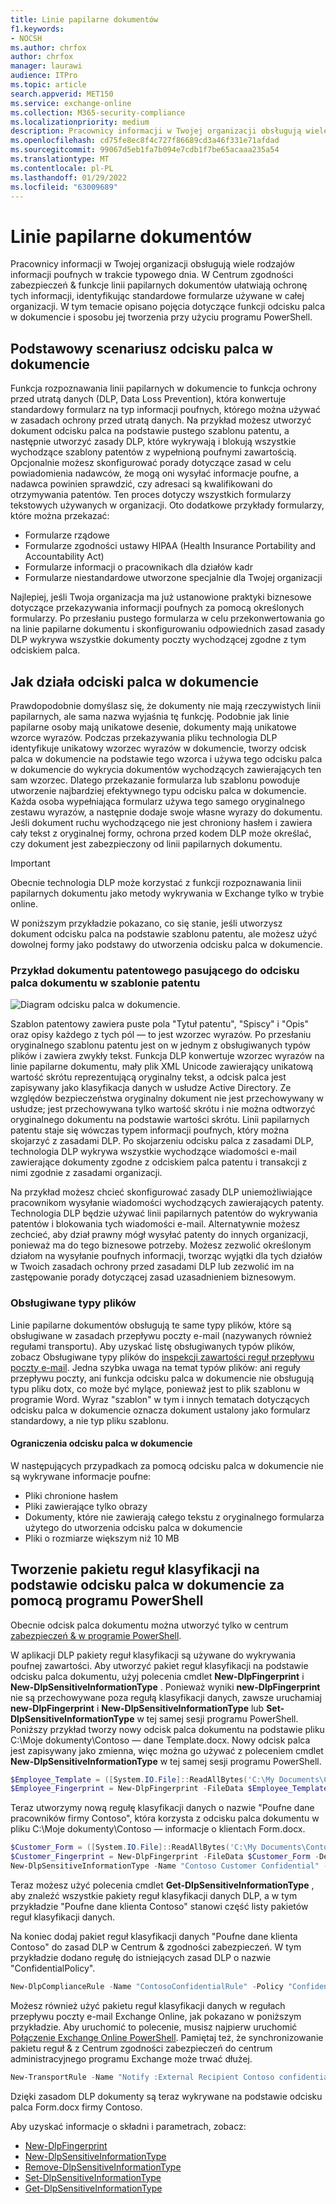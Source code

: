```yaml
---
title: Linie papilarne dokumentów
f1.keywords:
- NOCSH
ms.author: chrfox
author: chrfox
manager: laurawi
audience: ITPro
ms.topic: article
search.appverid: MET150
ms.service: exchange-online
ms.collection: M365-security-compliance
ms.localizationpriority: medium
description: Pracownicy informacji w Twojej organizacji obsługują wiele rodzajów informacji poufnych w trakcie typowego dnia. Linie papilarne dokumentów ułatwiają ochronę tych informacji przez identyfikowanie standardowych formularzy używanych w całej organizacji. W tym temacie opisano pojęcia dotyczące funkcji odcisku palca w dokumencie i sposobu jej tworzenia przy użyciu programu PowerShell.
ms.openlocfilehash: cd75fe8ec8f4c727f86689cd3a46f331e71afdad
ms.sourcegitcommit: 99067d5eb1fa7b094e7cdb1f7be65acaaa235a54
ms.translationtype: MT
ms.contentlocale: pl-PL
ms.lasthandoff: 01/29/2022
ms.locfileid: "63009689"
---
```

# <a name="document-fingerprinting"></a>Linie papilarne dokumentów

Pracownicy informacji w Twojej organizacji obsługują wiele rodzajów informacji poufnych w trakcie typowego dnia. W Centrum zgodności zabezpieczeń &amp; funkcje linii papilarnych dokumentów ułatwiają ochronę tych informacji, identyfikując standardowe formularze używane w całej organizacji. W tym temacie opisano pojęcia dotyczące funkcji odcisku palca w dokumencie i sposobu jej tworzenia przy użyciu programu PowerShell.

## <a name="basic-scenario-for-document-fingerprinting"></a>Podstawowy scenariusz odcisku palca w dokumencie

Funkcja rozpoznawania linii papilarnych w dokumencie to funkcja ochrony przed utratą danych (DLP, Data Loss Prevention), która konwertuje standardowy formularz na typ informacji poufnych, którego można używać w zasadach ochrony przed utratą danych. Na przykład możesz utworzyć dokument odcisku palca na podstawie pustego szablonu patentu, a następnie utworzyć zasady DLP, które wykrywają i blokują wszystkie wychodzące szablony patentów z wypełnioną poufnymi zawartością. Opcjonalnie możesz skonfigurować porady dotyczące zasad [](use-notifications-and-policy-tips.md) w celu powiadomienia nadawców, że mogą oni wysyłać informacje poufne, a nadawca powinien sprawdzić, czy adresaci są kwalifikowani do otrzymywania patentów. Ten proces dotyczy wszystkich formularzy tekstowych używanych w organizacji. Oto dodatkowe przykłady formularzy, które można przekazać:

- Formularze rządowe
- Formularze zgodności ustawy HIPAA (Health Insurance Portability and Accountability Act)
- Formularze informacji o pracownikach dla działów kadr
- Formularze niestandardowe utworzone specjalnie dla Twojej organizacji

Najlepiej, jeśli Twoja organizacja ma już ustanowione praktyki biznesowe dotyczące przekazywania informacji poufnych za pomocą określonych formularzy. Po przesłaniu pustego formularza w celu przekonwertowania go na linie papilarne dokumentu i skonfigurowaniu odpowiednich zasad zasady DLP wykrywa wszystkie dokumenty poczty wychodzącej zgodne z tym odciskiem palca.

## <a name="how-document-fingerprinting-works"></a>Jak działa odciski palca w dokumencie

Prawdopodobnie domyślasz się, że dokumenty nie mają rzeczywistych linii papilarnych, ale sama nazwa wyjaśnia tę funkcję. Podobnie jak linie papilarne osoby mają unikatowe desenie, dokumenty mają unikatowe wzorce wyrazów. Podczas przekazywania pliku technologia DLP identyfikuje unikatowy wzorzec wyrazów w dokumencie, tworzy odcisk palca w dokumencie na podstawie tego wzorca i używa tego odcisku palca w dokumencie do wykrycia dokumentów wychodzących zawierających ten sam wzorzec. Dlatego przekazanie formularza lub szablonu powoduje utworzenie najbardziej efektywnego typu odcisku palca w dokumencie. Każda osoba wypełniająca formularz używa tego samego oryginalnego zestawu wyrazów, a następnie dodaje swoje własne wyrazy do dokumentu. Jeśli dokument ruchu wychodzącego nie jest chroniony hasłem i zawiera cały tekst z oryginalnej formy, ochrona przed kodem DLP może określać, czy dokument jest zabezpieczony od linii papilarnych dokumentu.

> [!IMPORTANT]
> Obecnie technologia DLP może korzystać z funkcji rozpoznawania linii papilarnych dokumentu jako metody wykrywania w Exchange tylko w trybie online.

W poniższym przykładzie pokazano, co się stanie, jeśli utworzysz dokument odcisku palca na podstawie szablonu patentu, ale możesz użyć dowolnej formy jako podstawy do utworzenia odcisku palca w dokumencie.

### <a name="example-of-a-patent-document-matching-a-document-fingerprint-of-a-patent-template"></a>Przykład dokumentu patentowego pasującego do odcisku palca dokumentu w szablonie patentu

![Diagram odcisku palca w dokumencie.](../media/Document-Fingerprinting-diagram.png)

Szablon patentowy zawiera puste pola "Tytuł patentu", "Spiscy" i "Opis" oraz opisy każdego z tych pól — to jest wzorzec wyrazów. Po przesłaniu oryginalnego szablonu patentu jest on w jednym z obsługiwanych typów plików i zawiera zwykły tekst. Funkcja DLP konwertuje wzorzec wyrazów na linie papilarne dokumentu, mały plik XML Unicode zawierający unikatową wartość skrótu reprezentującą oryginalny tekst, a odcisk palca jest zapisywany jako klasyfikacja danych w usłudze Active Directory. Ze względów bezpieczeństwa oryginalny dokument nie jest przechowywany w usłudze; jest przechowywana tylko wartość skrótu i nie można odtworzyć oryginalnego dokumentu na podstawie wartości skrótu. Linii papilarnych patentu staje się wówczas typem informacji poufnych, który można skojarzyć z zasadami DLP. Po skojarzeniu odcisku palca z zasadami DLP, technologia DLP wykrywa wszystkie wychodzące wiadomości e-mail zawierające dokumenty zgodne z odciskiem palca patentu i transakcji z nimi zgodnie z zasadami organizacji.

Na przykład możesz chcieć skonfigurować zasady DLP uniemożliwiające pracownikom wysyłanie wiadomości wychodzących zawierających patenty. Technologia DLP będzie używać linii papilarnych patentów do wykrywania patentów i blokowania tych wiadomości e-mail. Alternatywnie możesz zechcieć, aby dział prawny mógł wysyłać patenty do innych organizacji, ponieważ ma do tego biznesowe potrzeby. Możesz zezwolić określonym działom na wysyłanie poufnych informacji, tworząc wyjątki dla tych działów w Twoich zasadach ochrony przed zasadami DLP lub zezwolić im na zastępowanie porady dotyczącej zasad uzasadnieniem biznesowym.

### <a name="supported-file-types"></a>Obsługiwane typy plików

Linie papilarne dokumentów obsługują te same typy plików, które są obsługiwane w zasadach przepływu poczty e-mail (nazywanych również regułami transportu). Aby uzyskać listę obsługiwanych typów plików, zobacz Obsługiwane typy plików do [inspekcji zawartości reguł przepływu poczty e-mail](/exchange/security-and-compliance/mail-flow-rules/inspect-message-attachments#supported-file-types-for-mail-flow-rule-content-inspection). Jedna szybka uwaga na temat typów plików: ani reguły przepływu poczty, ani funkcja odcisku palca w dokumencie nie obsługują typu pliku dotx, co może być mylące, ponieważ jest to plik szablonu w programie Word. Wyraz "szablon" w tym i innych tematach dotyczących odcisku palca w dokumencie oznacza dokument ustalony jako formularz standardowy, a nie typ pliku szablonu.

#### <a name="limitations-of-document-fingerprinting"></a>Ograniczenia odcisku palca w dokumencie

W następujących przypadkach za pomocą odcisku palca w dokumencie nie są wykrywane informacje poufne:

- Pliki chronione hasłem
- Pliki zawierające tylko obrazy
- Dokumenty, które nie zawierają całego tekstu z oryginalnego formularza użytego do utworzenia odcisku palca w dokumencie
- Pliki o rozmiarze większym niż 10 MB

## <a name="use-powershell-to-create-a-classification-rule-package-based-on-document-fingerprinting"></a>Tworzenie pakietu reguł klasyfikacji na podstawie odcisku palca w dokumencie za pomocą programu PowerShell

Obecnie odcisk palca dokumentu można utworzyć tylko w centrum [zabezpieczeń & w programie PowerShell](/powershell/exchange/connect-to-scc-powershell).

W aplikacji DLP pakiety reguł klasyfikacji są używane do wykrywania poufnej zawartości. Aby utworzyć pakiet reguł klasyfikacji na podstawie odcisku palca dokumentu, użyj polecenia cmdlet **New-DlpFingerprint** i **New-DlpSensitiveInformationType** . Ponieważ wyniki **new-DlpFingerprint** nie są przechowywane poza regułą klasyfikacji danych, zawsze uruchamiaj **new-DlpFingerprint** i **New-DlpSensitiveInformationType** lub **Set-DlpSensitiveInformationType** w tej samej sesji programu PowerShell. Poniższy przykład tworzy nowy odcisk palca dokumentu na podstawie pliku C:\Moje dokumenty\Contoso — dane Template.docx. Nowy odcisk palca jest zapisywany jako zmienna, więc można go używać z poleceniem cmdlet **New-DlpSensitiveInformationType** w tej samej sesji programu PowerShell.

```powershell
$Employee_Template = ([System.IO.File]::ReadAllBytes('C:\My Documents\Contoso Employee Template.docx'))
$Employee_Fingerprint = New-DlpFingerprint -FileData $Employee_Template -Description "Contoso Employee Template"
```

Teraz utworzymy nową regułę klasyfikacji danych o nazwie "Poufne dane pracowników firmy Contoso", która korzysta z odcisku palca dokumentu w pliku C:\Moje dokumenty\Contoso — informacje o klientach Form.docx.

```powershell
$Customer_Form = ([System.IO.File]::ReadAllBytes('C:\My Documents\Contoso Customer Information Form.docx'))
$Customer_Fingerprint = New-DlpFingerprint -FileData $Customer_Form -Description "Contoso Customer Information Form"
New-DlpSensitiveInformationType -Name "Contoso Customer Confidential" -Fingerprints $Customer_Fingerprint -Description "Message contains Contoso customer information."
```

Teraz możesz użyć polecenia cmdlet **Get-DlpSensitiveInformationType** , aby znaleźć wszystkie pakiety reguł klasyfikacji danych DLP, a w tym przykładzie "Poufne dane klienta Contoso" stanowi część listy pakietów reguł klasyfikacji danych.

Na koniec dodaj pakiet reguł klasyfikacji danych "Poufne dane klienta Contoso" do zasad DLP w Centrum &amp; zgodności zabezpieczeń. W tym przykładzie dodano regułę do istniejących zasad DLP o nazwie "ConfidentialPolicy".

```powershell
New-DlpComplianceRule -Name "ContosoConfidentialRule" -Policy "ConfidentialPolicy" -ContentContainsSensitiveInformation @{Name="Contoso Customer Confidential"} -BlockAccess $True
```

Możesz również użyć pakietu reguł klasyfikacji danych w regułach przepływu poczty e-mail Exchange Online, jak pokazano w poniższym przykładzie. Aby uruchomić to polecenie, musisz najpierw uruchomić [Połączenie Exchange Online PowerShell](/powershell/exchange/connect-to-exchange-online-powershell). Pamiętaj też, że synchronizowanie pakietu reguł &amp; z Centrum zgodności zabezpieczeń do centrum administracyjnego programu Exchange może trwać dłużej.

```powershell
New-TransportRule -Name "Notify :External Recipient Contoso confidential" -NotifySender NotifyOnly -Mode Enforce -SentToScope NotInOrganization -MessageContainsDataClassification @{Name=" Contoso Customer Confidential"}
```

Dzięki zasadom DLP dokumenty są teraz wykrywane na podstawie odcisku palca Form.docx firmy Contoso.

Aby uzyskać informacje o składni i parametrach, zobacz:

- [New-DlpFingerprint](/powershell/module/exchange/New-DlpFingerprint)
- [New-DlpSensitiveInformationType](/powershell/module/exchange/New-DlpSensitiveInformationType)
- [Remove-DlpSensitiveInformationType](/powershell/module/exchange/Remove-DlpSensitiveInformationType)
- [Set-DlpSensitiveInformationType](/powershell/module/exchange/Set-DlpSensitiveInformationType)
- [Get-DlpSensitiveInformationType](/powershell/module/exchange/Get-DlpSensitiveInformationType)
